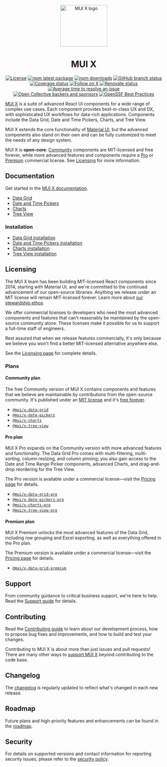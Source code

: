<!-- markdownlint-disable-next-line -->
<p align="center">
  <a href="https://mui.com/x/" rel="noopener" target="_blank"><img width="150" height="133" src="https://mui.com/static/logo.svg" alt="MUI X logo"></a>
</p>

<h1 align="center">MUI X</h1>

<div align="center">

[![License](https://img.shields.io/badge/license-MIT-blue.svg)](https://github.com/mui/mui-x/blob/HEAD/LICENSE)
[![npm latest package](https://img.shields.io/npm/v/@mui/x-data-grid/latest.svg)](https://www.npmjs.com/package/@mui/x-data-grid)
[![npm downloads](https://img.shields.io/npm/dm/@mui/x-data-grid.svg)](https://www.npmjs.com/package/@mui/x-data-grid)
[![GitHub branch status](https://img.shields.io/github/checks-status/mui/mui-x/HEAD)](https://github.com/mui/mui-x/commits/HEAD/)
[![Coverage status](https://img.shields.io/codecov/c/github/mui/mui-x.svg)](https://codecov.io/gh/mui/mui-x/)
[![Follow on X](https://img.shields.io/twitter/follow/MUI_X_.svg?label=follow+MUI+X)](https://x.com/MUI_X_)
[![Renovate status](https://img.shields.io/badge/renovate-enabled-brightgreen.svg)](https://github.com/mui/mui-x/issues/2081)
[![Average time to resolve an issue](https://isitmaintained.com/badge/resolution/mui/mui-x.svg)](https://isitmaintained.com/project/mui/mui-x 'Average time to resolve an issue')
[![Open Collective backers and sponsors](https://img.shields.io/opencollective/all/mui-org)](https://opencollective.com/mui-org)
[![OpenSSF Best Practices](https://www.bestpractices.dev/projects/6293/badge)](https://www.bestpractices.dev/projects/6293)

</div>

[MUI X](https://mui.com/x/) is a suite of advanced React UI components for a wide range of complex use cases.
Each component provides best-in-class UX and DX, with sophisticated UX workflows for data-rich applications.
Components include the Data Grid, Date and Time Pickers, Charts, and Tree View.

MUI X extends the core functionality of [Material UI](https://github.com/mui/material-ui/), but the advanced components also stand on their own and can be fully customized to meet the needs of any design system.

MUI X is **open-core**: [Community](#community-plan) components are MIT-licensed and free forever, while more advanced features and components require a [Pro](#pro-plan) or [Premium](#premium-plan) commercial license.
See [Licensing](#licensing) for more information.

## Documentation

Get started in the [MUI X documentation](https://mui.com/x/introduction/).

- [Data Grid](https://mui.com/x/react-data-grid/)
- [Date and Time Pickers](https://mui.com/x/react-date-pickers/)
- [Charts](https://mui.com/x/react-charts/)
- [Tree View](https://mui.com/x/react-tree-view/)

### Installation

- [Data Grid installation](https://mui.com/x/react-data-grid/quickstart/#installation)
- [Date and Time Pickers installation](https://mui.com/x/react-date-pickers/quickstart/#installation)
- [Charts installation](https://mui.com/x/react-charts/quickstart/#installation)
- [Tree View installation](https://mui.com/x/react-tree-view/quickstart/#installation)

## Licensing

The MUI X team has been building MIT-licensed React components since 2014, starting with Material UI, and we're committed to the continued advancement of our open-source libraries.
Anything we release under an MIT license will remain MIT-licensed forever.
Learn more about [our stewardship ethos](https://mui-org.notion.site/Stewardship-542a2226043d4f4a96dfb429d16cf5bd).

We offer commercial licenses to developers who need the most advanced components and features that can't reasonably be maintained by the open-source community alone.
These licenses make it possible for us to support a full-time staff of engineers.

Rest assured that when we release features commercially, it's only because we believe you won't find a better MIT-licensed alternative anywhere else.

See the [Licensing page](https://mui.com/x/introduction/licensing/) for complete details.

### Plans

#### Community plan

The free Community version of MUI X contains components and features that we believe are maintainable by contributions from the open-source community.
It's published under an [MIT license](https://www.tldrlegal.com/license/mit-license) and it's [free forever](https://mui-org.notion.site/Stewardship-542a2226043d4f4a96dfb429d16cf5bd#20f609acab4441cf9346614119fbbac1).

- [`@mui/x-data-grid`](https://www.npmjs.com/package/@mui/x-data-grid)
- [`@mui/x-date-pickers`](https://www.npmjs.com/package/@mui/x-date-pickers)
- [`@mui/x-charts`](https://www.npmjs.com/package/@mui/x-charts)
- [`@mui/x-tree-view`](https://www.npmjs.com/package/@mui/x-tree-view)

#### Pro plan

MUI X Pro expands on the Community version with more advanced features and functionality.
The Data Grid Pro comes with multi-filtering, multi-sorting, column resizing, and column pinning; you also gain access to the Date and Time Range Picker components, advanced Charts, and drag-and-drop reordering for the Tree View.

The Pro version is available under a commercial license—visit the [Pricing page](https://mui.com/pricing/) for details.

- [`@mui/x-data-grid-pro`](https://www.npmjs.com/package/@mui/x-data-grid-pro)
- [`@mui/x-date-pickers-pro`](https://www.npmjs.com/package/@mui/x-date-pickers-pro)
- [`@mui/x-charts-pro`](https://www.npmjs.com/package/@mui/x-charts-pro)
- [`@mui/x-tree-view-pro`](https://www.npmjs.com/package/@mui/x-tree-view-pro)

#### Premium plan

MUI X Premium unlocks the most advanced features of the Data Grid, including row grouping and Excel exporting, as well as everything offered in the Pro plan.

The Premium version is available under a commercial license—visit the [Pricing page](https://mui.com/pricing/) for details.

- [`@mui/x-data-grid-premium`](https://www.npmjs.com/package/@mui/x-data-grid-premium)

## Support

From community guidance to critical business support, we're here to help.
Read the [Support guide](https://mui.com/x/introduction/support/) for details.

## Contributing

Read the [Contributing guide](/CONTRIBUTING.md) to learn about our development process, how to propose bug fixes and improvements, and how to build and test your changes.

Contributing to MUI X is about more than just issues and pull requests!
There are many other ways to [support MUI X](https://mui.com/material-ui/getting-started/faq/#mui-is-an-awesome-organization-how-can-i-support-it) beyond contributing to the code base.

## Changelog

The [changelog](https://github.com/mui/mui-x/releases) is regularly updated to reflect what's changed in each new release.

## Roadmap

Future plans and high-priority features and enhancements can be found in the [roadmap](https://mui.com/x/introduction/roadmap/).

## Security

For details on supported versions and contact information for reporting security issues, please refer to the [security policy](https://github.com/mui/mui-x/security/policy).
